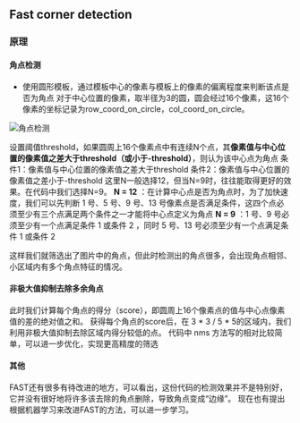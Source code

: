 ## Fast corner detection
### 原理
#### 角点检测
- 使用圆形模板，通过模板中心的像素与模板上的像素的偏离程度来判断该点是否为角点
对于中心位置的像素，取半径为3的圆，圆会经过16个像素，这16个像素的坐标记录为row_coord_on_circle，col_coord_on_circle。

![角点检测](./fast_doc/角点检测.png)

设置阈值threshold，如果圆周上16个像素点中有连续N个点，其**像素值与中心位置的像素值之差大于threshold（或小于-threshold）**，则认为该中心点为角点
条件1：像素值与中心位置的像素值之差大于threshold
条件2：像素值与中心位置的像素值之差小于-threshold
这里N一般选择12，但当N=9时，往往能取得更好的效果。在代码中我们选择N=9。
**N = 12** ：在计算中心点是否为角点时，为了加快速度，我们可以先判断 1 号、5 号、9 号、13 号像素点是否满足条件，这四个点必须至少有三个点满足两个条件之一才能将中心点定义为角点
**N = 9** ：1 号、9 号必须至少有一个点满足条件 1 或条件 2 ，同时 5 号、13 号必须至少有一个点满足条件 1 或条件 2

这样我们就筛选出了图片中的角点，但此时检测出的角点很多，会出现角点相邻、小区域内有多个角点特征的情况。
#### 非极大值抑制去除多余角点
此时我们计算每个角点的得分（score），即圆周上16个像素点的值与中心点像素值的差的绝对值之和。
获得每个角点的score后，在 3 * 3 / 5 * 5的区域内，我们利用非极大值抑制去除区域内得分较低的点。
代码中 nms 方法写的相对比较简单，可以进一步优化，实现更高精度的筛选

#### 其他
FAST还有很多有待改进的地方，可以看出，这份代码的检测效果并不是特别好，它并没有很好地将许多该去除的角点删除，导致角点变成“边缘”。
现在也有提出根据机器学习来改进FAST的方法，可以进一步学习。
